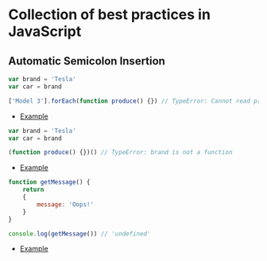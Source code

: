 # Collection of best practices in JavaScript

## Automatic Semicolon Insertion

```js
var brand = 'Tesla'
var car = brand

['Model 3'].forEach(function produce() {}) // TypeError: Cannot read property 'forEach' of undefined
```

+ [Example](https://repl.it/CDkz)

```js
var brand = 'Tesla'
var car = brand

(function produce() {})() // TypeError: brand is not a function
```

+ [Example](https://repl.it/CDlC)

```js
function getMessage() {
	return
	{
		message: 'Oops!'
	}
}

console.log(getMessage()) // 'undefined'
```

+ [Example](https://repl.it/CDlI)
